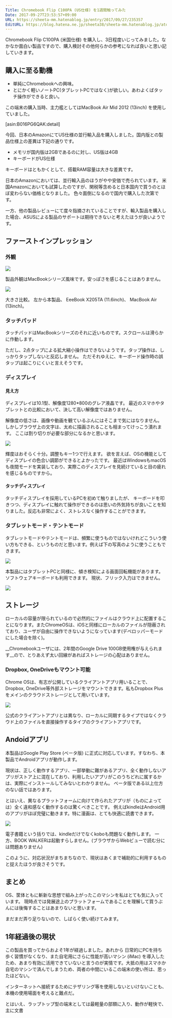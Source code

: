 ```yaml
---
Title: Chromebook Flip C100PA (US仕様) を1週間触ってみた
Date: 2017-09-27T23:53:57+09:00
URL: https://sheeta-mm.hatenablog.jp/entry/2017/09/27/235357
EditURL: https://blog.hatena.ne.jp/sheeta38/sheeta-mm.hatenablog.jp/atom/entry/8599973812300527790
---
```


Chromebook Flip C100PA (米国仕様) を購入し、3日程度いじってみました。なかなか面白い製品ですので、購入検討その他何らかの参考になれば良いと思い記していきます。

## 購入に至る動機

- 単純にChromebookへの興味。
- とにかく軽いノートPC(タブレットPCではなく)が欲しい。あわよくばタッチ操作ができると良い。

この端末の購入当時、主力艦としてはMacBook Air Mid 2012 (13inch) を使用していました。

[asin:B016PG6QAK:detail]

今回、日本のAmazonにてUS仕様の並行輸入品を購入しました。国内版との製品仕様上の差異は下記の通りです。

- メモリが国内版は2GBであるのに対し、US版は4GB
- キーボードがUS仕様

キーボードはともかくとして、搭載RAM容量は大きな差異です。

日本のAmazonにおいては、並行輸入品のほうがやや安価で売られています。
米国Amazonにおいても試算したのですが、関税等含めると日本国内で買うのとほぼ変わらない価格となりました。
色々面倒になるので国内で購入した次第です。

一方、他の製品レビューにて度々指摘されていることですが、輸入製品を購入した場合、ASUSによる製品のサポートは期待できないと考えたほうが良いようです。

## ファーストインプレッション

### 外観

<span itemtype="http://schema.org/Photograph" itemscope="itemscope"><img class="magnifiable" src="https://lh3.googleusercontent.com/-o_ZOope6p2Y/WcW3UfW_-vI/AAAAAAAAbw8/vm717AvGk8YHCICBqt_fYW77g1V8IALKgCE0YBhgL/s1024/IMG_5687.JPG" itemprop="image"></span>

製品外観はMacBookシリーズ風味です。安っぽさを感じることはありません。

<span itemtype="http://schema.org/Photograph" itemscope="itemscope"><img class="magnifiable" src="https://lh3.googleusercontent.com/-Ga0VdOldQh4/WcW3SL9D8fI/AAAAAAAAbw8/79xR-6wI8HYUFcg-E8UqLOmwADtIBEsZQCE0YBhgL/s1024/IMG_5685.JPG" itemprop="image"></span>

大きさ比較。
左から本製品、
EeeBook X205TA (11.6inch)、
MacBook Air (13inch)。

### タッチパッド

タッチパッドはMacBookシリーズのそれに近いものです。スクロールは滑らかに作動します。

ただし、2点タップによる拡大縮小操作はできないようです。タップ操作は、しっかりタップしないと反応しません。
ただそれゆえに、キーボード操作時の誤タップは起こりにくいと言えそうです。

### ディスプレイ

#### 見え方

ディスプレイは10.1型、解像度1280*800のグレア液晶です。
最近のスマホやタブレットとの比較において、決して高い解像度ではありません。

解像度の低さは、画像や動画を観ているぶんにはそこまで気にはなりません。
しかしブラウザ上の文字は、太めに描画されることも相まってけっこう潰れます。
ここは割り切りが必要な部分になるかと思います。

<span itemtype="http://schema.org/Photograph" itemscope="itemscope"><img class="magnifiable" src="https://lh3.googleusercontent.com/-RRmeK_Gzr9Q/WcaRYZ7pDmI/AAAAAAAAb20/kHwNvqTCMsYd_Se2gPsiBqbXn-AfohT9QCE0YBhgL/s1024/Screenshot%2B2017-09-23%2Bat%2B22.21.55.png" itemprop="image"></span>

輝度はおそらく十分。調整もキー1つで行えます。
欲を言えば、OSの機能としてディスプレイの色合い調節ができるとよかったです。
最近はWindowsもmacOSも夜間モードを実装しており、実際このディスプレイを見続けていると目の疲れを感じるものですから。

#### タッチディスプレイ

タッチディスプレイを採用しているPCを初めて触りましたが、
キーボードを叩きつつ、ディスプレイに触れて操作ができるのは思いの外気持ちが良いことを知りました。反応も非常によく、ストレスなく操作することができます。

### タブレットモード・テントモード

タブレットモードやテントモードは、頻繁に使うものではないけれどこういう使い方もできる、というものだと思います。例えば下の写真のように使うこともできます。

<span itemtype="http://schema.org/Photograph" itemscope="itemscope"><img class="magnifiable" src="https://lh3.googleusercontent.com/-jrv9TUwkGv4/WcPSBB9RsRI/AAAAAAAAbwA/QO91Qtl7-yMwgehuc6wo-VUMU0vCbP2ZQCE0YBhgL/s1024/IMG_20170921_235127.jpg" itemprop="image"></span>

本製品にはタブレットPCと同様に、傾き検知による画面回転機能があります。ソフトウェアキーボードも利用できます。
現状、フリック入力はできません。

<span itemtype="http://schema.org/Photograph" itemscope="itemscope"><img class="magnifiable" src="https://lh3.googleusercontent.com/-zeHAVhUiFJE/Wcj7-Vl-KVI/AAAAAAAAb5s/_XV4_91eI34AljP6bO_6PhMJFNgizQopgCE0YBhgL/s1024/Screenshot%2B2017-09-25%2Bat%2B21.48.54.png" itemprop="image"></span>

## ストレージ

ローカルの容量が限られているので必然的にファイルはクラウド上に配置することになります。またChromeOSは、iOSと同様にローカルのファイルが隠蔽されており、ユーザが自由に操作できないようになっています(デベロッパーモードにした場合を除く)。

__Chromebookユーザには、2年間のGoogle Drive 100GB使用権が与えられます__ので、とりあえず太い回線があればストレージの心配はありません。

### Dropbox, OneDriveもマウント可能

Chrome OSは、有志が公開しているクライアントアプリ用いることで、Dropbox, OneDrive等外部ストレージをマウントできます。私もDropbox Plusをメインのクラウドストレージとして用いています。

<span itemtype="http://schema.org/Photograph" itemscope="itemscope"><img class="magnifiable" src="https://lh3.googleusercontent.com/-LoudMsbdMuI/WckRwXXeV0I/AAAAAAAAb6U/ZxZryrtlgXk8sv1SHUIxH_3AepTfe52igCE0YBhgL/s1024/Screenshot%2B2017-09-25%2Bat%2B22.58.01.png" itemprop="image"></span>

公式のクライアントアプリとは異なり、ローカルに同期するタイプではなくクラウド上のファイルを直接操作するタイプのクライアントアプリです。

## Andoidアプリ

本製品はGoogle Play Store (ベータ版) に正式に対応しています。すなわち、本製品でAndroidアプリが動作します。

現状は、正しく動作するアプリ、一部挙動に難があるアプリ、全く動作しないアプリがストア上に混在しており、利用したいアプリがこのうちどれに属するかは、実際にインストールしてみないとわかりません。
ベータ版である以上仕方のない話ではあります。

とはいえ、異なるプラットフォームに向けて作られたアプリが（ものによっては）全く違和感なく動作するのは驚くべきことです。
例えばkindleはAndroid用のアプリがほぼ完璧に動きます。特に漫画は、とても快適に読書できます。

<span itemtype="http://schema.org/Photograph" itemscope="itemscope"><img class="magnifiable" src="https://lh3.googleusercontent.com/-oD4fC3jDUvA/Wcux4k3CtYI/AAAAAAAAcAE/K7Wl6dFv7ykpWULxiJP-jFBdPA7mJYV_gCE0YBhgL/s1024/Screenshot%2B2017-09-27%2Bat%2B23.12.18.png" itemprop="image"></span>

電子書籍という括りでは、kindleだけでなくkoboも問題なく動作します。
一方、BOOK WALKERは起動すらしません。(ブラウザからWebビューで読む分には問題ありません)

このように、対応状況がまちまちなので、現状はあくまで補助的に利用するものと捉えたほうが良さそうです。

## まとめ

OS、筐体ともに斬新な思想で組み上がったこのマシンを私はとても気に入っています。
現時点では発展途上のプラットフォームであることを理解して買うぶんには後悔することはあまりないと思います。

まだまだ弄り足りないので、しばらく使い続けてみます。

## 1年経過後の現状

この製品を買ってからおよそ1年が経過しました。あれから
日常的にPCを持ち歩く習慣がなくなり、また自宅用にさらに性能が高いマシン (iMac) を導入したため、あまり有効に活用できていないと言うのが実情です。大抵の用はスマホか自宅のマシンで済んでしまうため、両者の中間にいるこの端末の使い所は、思ったほどない。

インターネットへ接続するためにテザリング等を使用しないといけないことも、本機の使用場面を考えると難点だ。

とはいえ、ラップトップ型の端末としては最軽量の部類に入り、動作が軽快で、主に文書